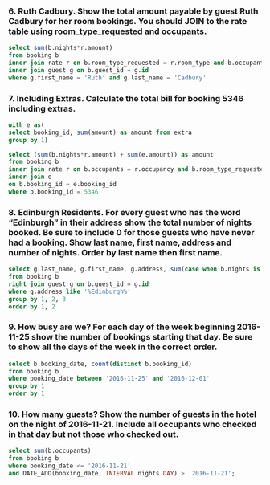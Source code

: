 

### 6. Ruth Cadbury. Show the total amount payable by guest Ruth Cadbury for her room bookings. You should JOIN to the rate table using room_type_requested and occupants.

```SQL
select sum(b.nights*r.amount)
from booking b
inner join rate r on b.room_type_requested = r.room_type and b.occupants = r.occupancy
inner join guest g on b.guest_id = g.id
where g.first_name = 'Ruth' and g.last_name = 'Cadbury'
```

### 7. Including Extras. Calculate the total bill for booking 5346 including extras.

```SQL
with e as(
select booking_id, sum(amount) as amount from extra
group by 1) 

select (sum(b.nights*r.amount) + sum(e.amount)) as amount
from booking b
inner join rate r on b.occupants = r.occupancy and b.room_type_requested = r.room_type
inner join e
on b.booking_id = e.booking_id
where b.booking_id = 5346
```

### 8. Edinburgh Residents. For every guest who has the word “Edinburgh” in their address show the total number of nights booked. Be sure to include 0 for those guests who have never had a booking. Show last name, first name, address and number of nights. Order by last name then first name.

```SQL
select g.last_name, g.first_name, g.address, sum(case when b.nights is null then 0 else b.nights end) as nights
from booking b 
right join guest g on b.guest_id = g.id 
where g.address like '%Edinburgh%'
group by 1, 2, 3
order by 1, 2
```

### 9. How busy are we? For each day of the week beginning 2016-11-25 show the number of bookings starting that day. Be sure to show all the days of the week in the correct order.

```SQL
select b.booking_date, count(distinct b.booking_id)
from booking b 
where booking_date between '2016-11-25' and '2016-12-01'
group by 1
order by 1
```

### 10. How many guests? Show the number of guests in the hotel on the night of 2016-11-21. Include all occupants who checked in that day but not those who checked out.

```SQL
select sum(b.occupants)
from booking b
where booking_date <= '2016-11-21'
and DATE_ADD(booking_date, INTERVAL nights DAY) > '2016-11-21';
```
